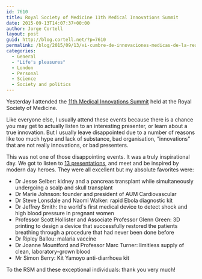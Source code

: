 ```yaml
---
id: 7610
title: Royal Society of Medicine 11th Medical Innovations Summit
date: 2015-09-13T14:07:37+00:00
author: Jorge Cortell
layout: post
guid: http://blog.cortell.net/?p=7610
permalink: /blog/2015/09/13/xi-cumbre-de-innovaciones-medicas-de-la-real-sociedad-medica/
categories:
  - General
  - "Life's pleasures"
  - London
  - Personal
  - Science
  - Society and politics
---
```

Yesterday I attended the <a href="https://www.rsm.ac.uk/events/events-listing/2014-2015/groups/development-office/mif02-11th-medical-innovations-summit.aspx" target="_blank">11th Medical Innovations Summit</a> held at the Royal Society of Medicine.

Like everyone else, I usually attend these events because there is a chance you may get to actually listen to an interesting presenter, or learn about a true innovation. But I usually leave disappointed due to a number of reasons like too much hype and lack of substance, bad organisation, “innovations” that are not really innovations, or bad presenters.

This was not one of those disappointing events. It was a truly inspirational day. We got to listen to <a href="http://www.rsm-medicalinnovations.com/" target="_blank">13 presentations</a>, and meet and be inspired by modern day heroes. They were all excellent but my absolute favorites were:

  * Dr Jesse Selber: kidney and a pancreas transplant while simultaneously undergoing a scalp and skull transplant
  * Dr Marie Johnson: founder and president of AUM Cardiovascular
  * Dr Steve Lonsdale and Naomi Walker: rapid Ebola diagnostic kit
  * Dr Jeffrey Smith: the world`s first medical device to detect shock and high blood pressure in pregnant women
  * Professor Scott Hollister and Associate Professor Glenn Green: 3D printing to design a device that successfully restored the patients breathing through a procedure that had never been done before
  * Dr Ripley Ballou: malaria vaccine
  * Dr Joanne Mountford and Professor Marc Turner: limitless supply of clean, laboratory-grown blood
  * Mr Simon Berry: Kit Yamoyo anti-diarrhoea kit

To the RSM and these exceptional individuals: thank you very much!